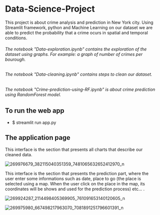 # Data-Science-Project

This project is about crime analysis and prediction in New York city. Using Streamlit framework, python and Machine Learning on our dataset we are able to predict the probability that a crime ocurs in spatial and temporal conditions.

###### The notebook "Data-exploration.ipynb" contains the exploration of the dataset using graphs. For example: a graph of number of crimes per bourough.
###### The notebook "Data-cleaning.ipynb" contains steps to clean our dataset.
###### The notebook "Crime-prediction-using-RF.ipynb" is about crime prediction using RandomForest model.
## To run the web app 
* $ streamlit run app.py

## The application page

This interface is the section that presents all charts that describe our cleaned data.

![269976679_382115040351359_7481065632652412970_n](https://user-images.githubusercontent.com/93519108/220284917-470cd19f-8a6e-4568-bdad-d905af65f6fd.png)

This interface is the section that presents the prediction part, where the user enter some informations such as date, place to go (the place is selected using a map. When the user click on the place in the map, its coordinates will be shows and used for the prediction process) etc... .


![269924287_2114498405369905_761091653140120605_n](https://user-images.githubusercontent.com/93519108/220285796-bff17741-ddf4-46bf-878d-894bca1cd8b7.png)

![269975980_667498217963070_7081891251796601391_n](https://user-images.githubusercontent.com/93519108/220285828-7314af30-fc93-4b91-8775-16614648e8bb.png)


